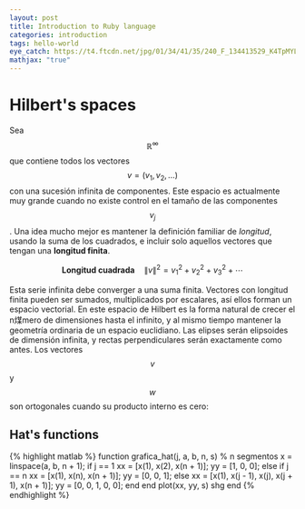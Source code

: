 ```yaml
---
layout: post
title: Introduction to Ruby language
categories: introduction
tags: hello-world
eye_catch: https://t4.ftcdn.net/jpg/01/34/41/35/240_F_134413529_K4TpMYLRsFeATEaGwVbScBOoDRLT0ysA.jpg
mathjax: "true"
---
```


<!--more-->

# Hilbert's spaces

Sea $$\mathbb{R}^\infty$$ que contiene todos los vectores $$v=(v_1,v_2,\ldots)$$ con una sucesión infinita de componentes. Este espacio es actualmente muy grande cuando no existe control en el tamaño de las componentes $$v_j$$. Una idea mucho mejor es mantener la definición familiar de *longitud*, usando la suma de los cuadrados, e incluir solo aquellos vectores que tengan una **longitud finita**.

$$
\textbf{Longitud cuadrada}\quad \|v\|^2= v_1^2+v_2^2+v_3^2+\cdots
$$

Esta serie infinita debe converger a una suma finita. Vectores con longitud finita pueden ser sumados, multiplicados por escalares, así ellos forman un espacio vectorial. En este espacio de Hilbert es la forma natural de crecer el n煤mero de dimensiones hasta el infinito, y al mismo tiempo mantener la geometría ordinaria de un espacio euclidiano. Las elipses serán elipsoides de dimensión infinita, y rectas perpendiculares serán exactamente como antes. Los vectores $$v$$ y $$w$$ son ortogonales cuando su producto interno es cero:

## Hat's functions

{% highlight matlab %}
function grafica_hat(j, a, b, n, s)
% n segmentos
x = linspace(a, b, n + 1);
if j == 1
    xx = [x(1), x(2), x(n + 1)];
    yy = [1, 0, 0];
else
    if j == n
        xx = [x(1), x(n), x(n + 1)];
        yy = [0, 0, 1];
    else
        xx = [x(1), x(j - 1), x(j), x(j + 1), x(n + 1)];
        yy = [0, 0, 1, 0, 0];
    end
end
plot(xx, yy, s)
shg
end
{% endhighlight %}